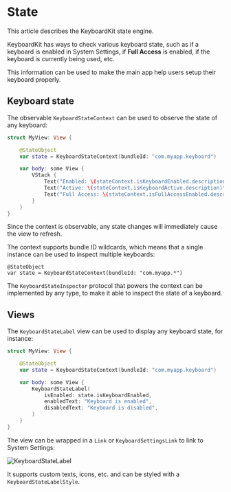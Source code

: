 # State

This article describes the KeyboardKit state engine.

KeyboardKit has ways to check various keyboard state, such as if a keyboard is enabled in System Settings, if **Full Access** is enabled, if the keyboard is currently being used, etc.

This information can be used to make the main app help users setup their keyboard properly. 


## Keyboard state

The observable ``KeyboardStateContext`` can be used to observe the state of any keyboard:

```swift
struct MyView: View {

    @StateObject
    var state = KeyboardStateContext(bundleId: "com.myapp.keyboard")

    var body: some View {
        VStack {
            Text("Enabled: \(stateContext.isKeyboardEnabled.description)")
            Text("Active: \(stateContext.isKeyboardActive.description)")
            Text("Full Access: \(stateContext.isFullAccessEnabled.description)")
        }
    }
} 
```

Since the context is observable, any state changes will immediately cause the view to refresh.

The context supports bundle ID wildcards, which means that a single instance can be used to inspect multiple keyboards:

```
@StateObject
var state = KeyboardStateContext(bundleId: "com.myapp.*")
```

The ``KeyboardStateInspector`` protocol that powers the context can be implemented by any type, to make it able to inspect the state of a keyboard.


## Views

The ``KeyboardStateLabel`` view can be used to display any keyboard state, for instance:

```swift
struct MyView: View {

    @StateObject
    var state = KeyboardStateContext(bundleId: "com.myapp.keyboard")

    var body: some View {
        KeyboardStateLabel(
            isEnabled: state.isKeyboardEnabled,
            enabledText: "Keyboard is enabled",
            disabledText: "Keyboard is disabled",
        )
    }
} 
```

The view can be wrapped in a `Link` or ``KeyboardSettingsLink`` to link to System Settings:

![KeyboardStateLabel](keyboardstatelabel-350.jpg)

It supports custom texts, icons, etc. and can be styled with a ``KeyboardStateLabelStyle``.
